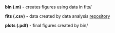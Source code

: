 __bin (.m)__ - creates figures using data in fits/

__fits (.csv)__ - data created by data analysis [repository](https://bitbucket.org/huklab/temporal-integration-python)

__plots (.pdf)__ - final figures created by bin/